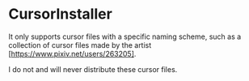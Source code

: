 # CursorInstaller

It only supports cursor files with a specific naming scheme, such as a collection of cursor files made by the artist [https://www.pixiv.net/users/263205].

I do not and will never distribute these cursor files.
